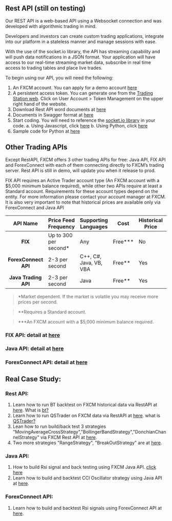 ## Rest API (still on testing)
Our REST API is a web-based API using a Websocket connection and was developed with algorithmic trading in mind. 

Developers and investors can create custom trading applications, integrate into our platform in a stateless manner and manage sessions with ease. 

With the use of the socket.io library, the API has streaming capability and will push data notifications in a JSON format. Your application will have access to our real-time streaming market data, subscribe in real time access to trading tables and place live trades.

To begin using our API, you will need the following:

1.	An FXCM account. You can apply for a demo account <a href="https://www.fxcm.com/">here</a> 
2.	A persistent access token. You can generate one from the <a href="https://tradingstation.fxcm.com/">Trading Station web</a>. Click on User Account > Token Management on the upper right hand of the website.
3.	Download Rest API word documents at <a href="https://apiwiki.fxcorporate.com/api/RestAPI/Socket%20REST%20API%20Specs.docx">here</a>
4. Documents in Swagger format at <a href="https://fxcmapi.github.io/rest-api-docs/#"> here</a> 
5. Start coding.  You will need to reference the <a href="https://socket.io/docs/client-api/">socket.io library</a> in your code. 
   a.	Using Javascript, click <a href="https://www.npmjs.com/package/socket.io">here</a>
   b.	 Using Python, click <a href="https://pypi.python.org/pypi/socketIO-client">here</a>
6. Sample code for Python at <a href="https://apiwiki.fxcorporate.com/api/RestAPI/PermanentTokenPost.py">here</a> 

## Other Trading APIs
Except RestAPI, FXCM offers 3 other trading APIs for free:  Java API, FIX API and ForexConnect with each of them connecting directly to FXCM’s trading server. Rest API is still in demo, will update you when it release to prod.
 
FIX API requires an Active Trader account type (An FXCM account with a $5,000 minimum balance required), while other two APIs require at least a Standard account. Requirements for these account types depend on the entity. For more information please contact your account manager at FXCM.
It is also very important to note that historical prices are available only via ForexConnect and Java API

|API Name|Price Feed Frequency|Supporting Languages|Cost|Historical Price|Support CFD|Support MT4|
|:---:|---|---|---|---|---|---|
|**FIX**|Up to 300 per second*|Any|Free***|No|Yes|No|
|**ForexConnect API**|2-3 per second|C++, C#, Java, VB, VBA|Free**|Yes|Yes|Limited Yes|
|**Java Trading API**|2-3 per second|Java|Free**|Yes|Yes|Limited Yes|


>*Market dependent. If the market is volatile you may receive more prices per second.

>**Requires a Standard account.

>***An FXCM account with a $5,000 minimum balance required.

### FIX API: detail at <a href="https://github.com/FXCMAPI/FXCM-API-Offerings/tree/master/FXCM-FIX">here</a>
### Java API: detail at <a href="https://github.com/FXCMAPI/FXCM-API-Offerings/tree/master/FXCM-Java">here</a>
### ForexConnect API: detail at <a href="https://github.com/FXCMAPI/FXCM-API-Offerings/tree/master/FXCM-ForexConnect">here</a>

## Real Case Study:

### Rest API:
1. Learn how to run BT backtest on FXCM historical data via RestAPI at <a href="https://apiwiki.fxcorporate.com/api/StrategyRealCaseStudy/RestAPI/BT strategy on FXCM data.zip">here</a>. 
What is <a href="http://pmorissette.github.io/bt/">bt?</a> 
2. Learn how to run QSTrader on FXCM data via RestAPI at <a href="https://apiwiki.fxcorporate.com/api/StrategyRealCaseStudy/RestAPI/QSTrader on FXCM data.zip">here</a>. 
what is <a href="https://www.quantstart.com/qstrader">QSTrader?</a>
3. Lean how to run build/back test 3 strategies "MovingAverageCrossStrategy","BollingerBandStrategy","DonchianChannelStrategy" via FXCM Rest API at <a href="https://apiwiki.fxcorporate.com/api/StrategyRealCaseStudy/RestAPI/ThreeStrategies.zip">here</a>.
4. Two more strategies "RangeStrategy", "BreakOutStrategy" are at <a href="https://apiwiki.fxcorporate.com/api/StrategyRealCaseStudy/RestAPI/2StrategiesViaRestAPI.zip">here</a>.

### Java API:
1. How to build Rsi signal and back testing using FXCM Java API. <a href="https://apiwiki.fxcorporate.com/api/StrategyRealCaseStudy/JavaAPI/FXCM_Java_API_Tutorial_RsiSignal_Strategy.zip" target="_blank"> click here</a>
2. Learn how to build and backtest CCI Oscillator strategy using Java API at <a href="https://apiwiki.fxcorporate.com/api/StrategyRealCaseStudy/JavaAPI/CCIOscillatorStrategy-2.zip">here</a>.
 
### ForexConnect API:
1. Learn how to build and backtest Rsi signals using ForexConnect API at <a href="https://apiwiki.fxcorporate.com/api/StrategyRealCaseStudy/ForexConnectAPI/RsiSignals_via_ForexConnectAPI.zip">here</a>.
